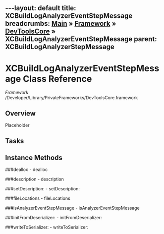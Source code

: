 ---layout: default
title: XCBuildLogAnalyzerEventStepMessage
breadcrumbs: <a href="/index.html">Main</a> &raquo; <a href="/Frameworks.html">Framework</a> &raquo; <a href="/Frameworks/DevToolsCore.html">DevToolsCore</a> &raquo; XCBuildLogAnalyzerEventStepMessage
parent: XCBuildLogAnalyzerStepMessage 
---
# XCBuildLogAnalyzerEventStepMessage Class Reference

*Framework* /Developer/Library/PrivateFrameworks/DevToolsCore.framework

## Overview

Placeholder

## Tasks

## Instance Methods

<a name="-dealloc"></a>
###dealloc
    - dealloc

<a name="-description"></a>
###description
    - description

<a name="-setDescription:"></a>
###setDescription:
    - setDescription:

<a name="-fileLocations"></a>
###fileLocations
    - fileLocations

<a name="-isAnalyzerEventStepMessage"></a>
###isAnalyzerEventStepMessage
    - isAnalyzerEventStepMessage

<a name="-initFromDeserializer:"></a>
###initFromDeserializer:
    - initFromDeserializer:

<a name="-writeToSerializer:"></a>
###writeToSerializer:
    - writeToSerializer:

